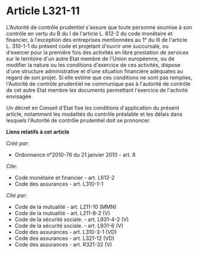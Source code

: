 # Article L321-11

L'Autorité de contrôle prudentiel s'assure que toute personne soumise à son contrôle en vertu du B du I de l'article L. 612-2
du code monétaire et financier, à l'exception des entreprises mentionnées au 1° du III de l'article L. 310-1-1 du présent
code et projetant d'ouvrir une succursale, ou d'exercer pour la première fois des activités en libre prestation de services
sur le territoire d'un autre Etat membre de l'Union européenne, ou de modifier la nature ou les conditions d'exercice de ces
activités, dispose d'une structure administrative et d'une situation financière adéquates au regard de son projet. Si elle
estime que ces conditions ne sont pas remplies, l'Autorité de contrôle prudentiel ne communique pas à l'autorité de contrôle
de cet autre Etat membre les documents permettant l'exercice de l'activité envisagée. 

Un décret en Conseil d'Etat fixe les conditions d'application du présent article, notamment les modalités du contrôle
préalable et les délais dans lesquels l'Autorité de contrôle prudentiel doit se prononcer.

**Liens relatifs à cet article**

_Créé par_:

  - Ordonnance n°2010-76 du 21 janvier 2010 - art. 8

_Cite_:

  - Code monétaire et financier - art. L612-2
  - Code des assurances - art. L310-1-1

_Cité par_:

  - Code de la mutualité - art. L211-10 (MMN)
  - Code de la mutualité - art. L211-8-2 (V)
  - Code de la sécurité sociale. - art. L931-4-2 (V)
  - Code de la sécurité sociale. - art. L931-6 (V)
  - Code des assurances - art. L310-3-1 (VD)
  - Code des assurances - art. L321-12 (VD)
  - Code des assurances - art. R321-32 (V)
